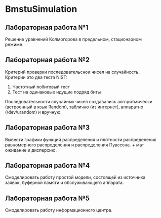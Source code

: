 # BmstuSimulation

## Лабораторная работа №1
Решение уравнений Колмогорова в предельном, стационарном режиме.

## Лабораторная работа №2
Критерий проверки последовательснои чисел на случайность.  
Критерии это два теста NIST:  
1. Частотный побитовый тест  
2. Тест на одинаковые идущие подряд биты  

Последовательности случайных чисел создавались алгоритмически (встроенный в язык Random), таблично (из интернет), аппаратно (/dev/urandom) и вручную. 

## Лабораторная работа №3

Вывести графики функций распределения и плотности распределения равномерного распределения и распределения Пуассона. + мат ожидание и дисперсию.

## Лабораторная работа №4

Смоделировать работу простой модели, состоящей из источника заявок, буферной памяти и обслуживающего аппарата.

## Лабораторная работа №5

Смоделировать работу информационного центра.
